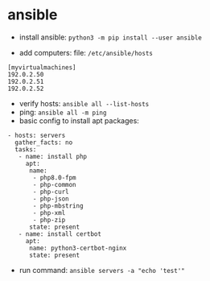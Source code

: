 # ansible

* install ansible: `python3 -m pip install --user ansible`

* add computers:
file: `/etc/ansible/hosts`
```
[myvirtualmachines]
192.0.2.50
192.0.2.51
192.0.2.52
```

* verify hosts: `ansible all --list-hosts`
* ping: `ansible all -m ping`
* basic config to install apt packages:
```
- hosts: servers
  gather_facts: no
  tasks:
   - name: install php
     apt:
      name: 
       - php8.0-fpm 
       - php-common 
       - php-curl 
       - php-json
       - php-mbstring 
       - php-xml 
       - php-zip
      state: present
   - name: install certbot
     apt:
      name: python3-certbot-nginx
      state: present
```
* run command: `ansible servers -a "echo 'test'"`
